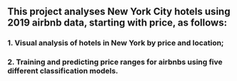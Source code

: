 ## This project analyses New York City hotels using 2019 airbnb data, starting with price, as follows:
### 1. Visual analysis of hotels in New York by price and location;<br>
### 2. Training and predicting price ranges for airbnbs using five different classification models.
